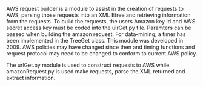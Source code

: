 AWS request builder is a module to assist in the creation of requests to AWS, parsing those requests into an XML Etree and retrieving information from the requests. To build the requests, the users Amazon key Id and AWS secret access key must be coded into the ulrGet.py file. Paramters can be passed when building the amazon request. For data-mining, a timer has been implemented in the TreeGet class. This module was developed in 2009. AWS policies may have changed since then and timing functions and request protocol may need to be changed to conform to current AWS policy.

The urlGet.py module is used to construct requests to AWS while amazonRequest.py is used make requests, parse the XML returned and extract information.
